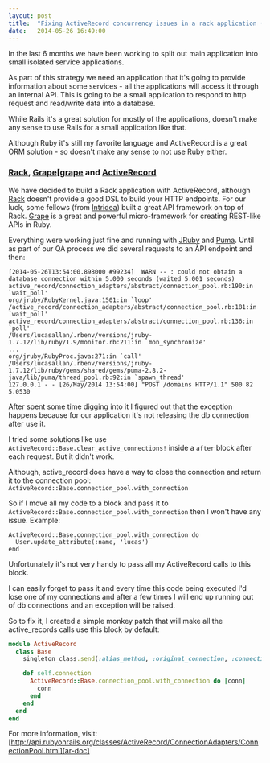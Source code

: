 ```yaml
---
layout: post
title:  "Fixing ActiveRecord concurrency issues in a rack application (without Rails)"
date:   2014-05-26 16:49:00
---
```


In the last 6 months we have been working to split out main application into small isolated service applications.

As part of this strategy we need an application that it's going to provide information about some services -
all the applications will access it through an internal API.
This is going to be a small application to respond to http request and read/write data into a database.

While Rails it's a great solution for mostly of the applications, doesn't make any sense to use Rails for a small application like that.

Although Ruby it's still my favorite language and ActiveRecord is a great ORM solution -
so doesn't make any sense to not use Ruby either.


### [Rack][rack], [Grape][[grape] and [ActiveRecord][ar]

We have decided to build a Rack application with ActiveRecord, although [Rack][rack] doesn't provide a good DSL to build your HTTP endpoints. For our luck, some fellows (from [Intridea][intridea]) built a great API
framework on top of Rack. [Grape][grape] is a great and powerful micro-framework for creating REST-like APIs in Ruby.

Everything were working just fine and running with [JRuby][jruby] and [Puma][puma]. Until as part of our QA process we did several requests to an API endpoint and then:

```
[2014-05-26T13:54:00.898000 #99234]  WARN -- : could not obtain a database connection within 5.000 seconds (waited 5.001 seconds)
active_record/connection_adapters/abstract/connection_pool.rb:190:in `wait_poll'
org/jruby/RubyKernel.java:1501:in `loop'
/active_record/connection_adapters/abstract/connection_pool.rb:181:in `wait_poll'
active_record/connection_adapters/abstract/connection_pool.rb:136:in `poll'
/Users/lucasallan/.rbenv/versions/jruby-1.7.12/lib/ruby/1.9/monitor.rb:211:in `mon_synchronize'
...
org/jruby/RubyProc.java:271:in `call'
/Users/lucasallan/.rbenv/versions/jruby-1.7.12/lib/ruby/gems/shared/gems/puma-2.8.2-java/lib/puma/thread_pool.rb:92:in `spawn_thread'
127.0.0.1 - - [26/May/2014 13:54:00] "POST /domains HTTP/1.1" 500 82 5.0530
```
After spent some time digging into it I figured out that the exception happens because for our application it's not releasing the db connection after use it.

I tried some solutions like use `ActiveRecord::Base.clear_active_connections!`
inside a `after` block after each request. But it didn't work.

Although, active_record does have a way to close the connection and return it to the connection pool: `ActiveRecord::Base.connection_pool.with_connection`

So if I move all my code to a block and pass it to `ActiveRecord::Base.connection_pool.with_connection` then I won't have any issue.
Example:

```
ActiveRecord::Base.connection_pool.with_connection do
  User.update_attribute(:name, 'lucas')
end
```

Unfortunately it's not very handy to pass all my ActiveRecord calls to this block.

I can easily forget to pass it and every time this code being executed I'd lose one of my connections and after a few times
I will end up running out of db connections and an exception will be raised.

So to fix it, I created a simple monkey patch that will make all the active_records calls use this block by default:

```Ruby
module ActiveRecord
  class Base
    singleton_class.send(:alias_method, :original_connection, :connection)

    def self.connection
      ActiveRecord::Base.connection_pool.with_connection do |conn|
        conn
      end
    end
  end
end
```

For more information, visit: [http://api.rubyonrails.org/classes/ActiveRecord/ConnectionAdapters/ConnectionPool.html][ar-doc]

[grape]: https://github.com/intridea/grape
[rack]: http://rack.github.io/
[intridea]: http://www.intridea.com/
[ar]: http://api.rubyonrails.org/classes/ActiveRecord/Base.html
[jruby]: http://jruby.org
[puma]: http://puma.io/
[ar-doc]: http://api.rubyonrails.org/classes/ActiveRecord/ConnectionAdapters/ConnectionPool.html
